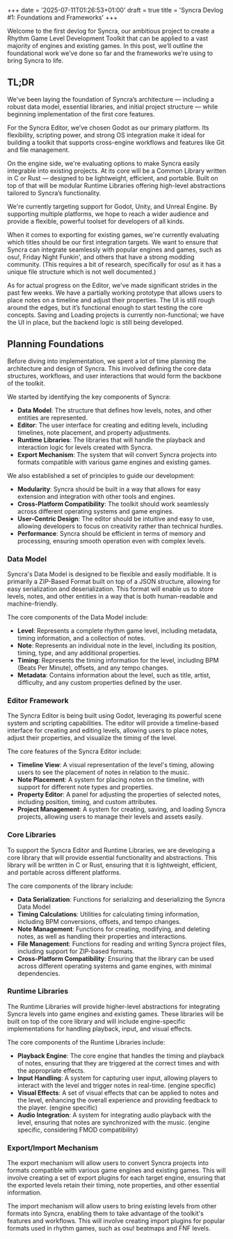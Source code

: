 +++
date = '2025-07-11T01:26:53+01:00'
draft = true
title = 'Syncra Devlog #1: Foundations and Frameworks'
+++

Welcome to the first devlog for Syncra, our ambitious project to create a Rhythm Game Level Development Toolkit that can be applied to a vast majority of engines and existing games. In this post, we’ll outline the foundational work we’ve done so far and the frameworks we’re using to bring Syncra to life.

## TL;DR

We've been laying the foundation of Syncra’s architecture — including a robust data model, essential libraries, and initial project structure — while beginning implementation of the first core features.

For the Syncra Editor, we’ve chosen Godot as our primary platform. Its flexibility, scripting power, and strong OS integration make it ideal for building a toolkit that supports cross-engine workflows and features like Git and file management.

On the engine side, we're evaluating options to make Syncra easily integrable into existing projects. At its core will be a Common Library written in C or Rust — designed to be lightweight, efficient, and portable. Built on top of that will be modular Runtime Libraries offering high-level abstractions tailored to Syncra’s functionality.

We're currently targeting support for Godot, Unity, and Unreal Engine. By supporting multiple platforms, we hope to reach a wider audience and provide a flexible, powerful toolset for developers of all kinds.

When it comes to exporting for existing games, we're currently evaluating which titles should be our first integration targets. We want to ensure that Syncra can integrate seamlessly with popular engines and games, such as osu!, Friday Night Funkin', and others that have a strong modding community. (This requires a bit of research, specifically for osu! as it has a unique file structure which is not well documented.)

As for actual progress on the Editor, we've made significant strides in the past few weeks. We have a partially working prototype that allows users to place notes on a timeline and adjust their properties. The UI is still rough around the edges, but it’s functional enough to start testing the core concepts. Saving and Loading projects is currently non-functional; we have the UI in place, but the backend logic is still being developed.

## Planning Foundations

Before diving into implementation, we spent a lot of time planning the architecture and design of Syncra. This involved defining the core data structures, workflows, and user interactions that would form the backbone of the toolkit.

We started by identifying the key components of Syncra:
- **Data Model**: The structure that defines how levels, notes, and other entities are represented.
- **Editor**: The user interface for creating and editing levels, including timelines, note placement, and property adjustments.
- **Runtime Libraries**: The libraries that will handle the playback and interaction logic for levels created with Syncra.
- **Export Mechanism**: The system that will convert Syncra projects into formats compatible with various game engines and existing games.

We also established a set of principles to guide our development:
- **Modularity**: Syncra should be built in a way that allows for easy extension and integration with other tools and engines.
- **Cross-Platform Compatibility**: The toolkit should work seamlessly across different operating systems and game engines.
- **User-Centric Design**: The editor should be intuitive and easy to use, allowing developers to focus on creativity rather than technical hurdles.
- **Performance**: Syncra should be efficient in terms of memory and processing, ensuring smooth operation even with complex levels.

### Data Model

Syncra's Data Model is designed to be flexible and easily modifiable. It is primarily a ZIP-Based Format built on top of a JSON structure, allowing for easy serialization and deserialization. This format will enable us to store levels, notes, and other entities in a way that is both human-readable and machine-friendly.

The core components of the Data Model include:
- **Level**: Represents a complete rhythm game level, including metadata, timing information, and a collection of notes.
- **Note**: Represents an individual note in the level, including its position, timing, type, and any additional properties.
- **Timing**: Represents the timing information for the level, including BPM (Beats Per Minute), offsets, and any tempo changes.
- **Metadata**: Contains information about the level, such as title, artist, difficulty, and any custom properties defined by the user.

### Editor Framework
The Syncra Editor is being built using Godot, leveraging its powerful scene system and scripting capabilities. The editor will provide a timeline-based interface for creating and editing levels, allowing users to place notes, adjust their properties, and visualize the timing of the level.

The core features of the Syncra Editor include:
- **Timeline View**: A visual representation of the level's timing, allowing users to see the placement of notes in relation to the music.
- **Note Placement**: A system for placing notes on the timeline, with support for different note types and properties.
- **Property Editor**: A panel for adjusting the properties of selected notes, including position, timing, and custom attributes.
- **Project Management**: A system for creating, saving, and loading Syncra projects, allowing users to manage their levels and assets easily.

### Core Libraries
To support the Syncra Editor and Runtime Libraries, we are developing a core library that will provide essential functionality and abstractions. This library will be written in C or Rust, ensuring that it is lightweight, efficient, and portable across different platforms.

The core components of the library include:
- **Data Serialization**: Functions for serializing and deserializing the Syncra Data Model
- **Timing Calculations**: Utilities for calculating timing information, including BPM conversions, offsets, and tempo changes.
- **Note Management**: Functions for creating, modifying, and deleting notes, as well as handling their properties and interactions.
- **File Management**: Functions for reading and writing Syncra project files, including support for ZIP-based formats.
- **Cross-Platform Compatibility**: Ensuring that the library can be used across different operating systems and game engines, with minimal dependencies.


### Runtime Libraries

The Runtime Libraries will provide higher-level abstractions for integrating Syncra levels into game engines and existing games. These libraries will be built on top of the core library and will include engine-specific implementations for handling playback, input, and visual effects.

The core components of the Runtime Libraries include:
- **Playback Engine**: The core engine that handles the timing and playback of notes, ensuring that they are triggered at the correct times and with the appropriate effects.
- **Input Handling**: A system for capturing user input, allowing players to interact with the level and trigger notes in real-time. (engine specific)
- **Visual Effects**: A set of visual effects that can be applied to notes and the level, enhancing the overall experience and providing feedback to the player. (engine specific)
- **Audio Integration**: A system for integrating audio playback with the level, ensuring that notes are synchronized with the music. (engine specific, considering FMOD compatibility)

### Export/Import Mechanism
The export mechanism will allow users to convert Syncra projects into formats compatible with various game engines and existing games. This will involve creating a set of export plugins for each target engine, ensuring that the exported levels retain their timing, note properties, and other essential information.

The import mechanism will allow users to bring existing levels from other formats into Syncra, enabling them to take advantage of the toolkit's features and workflows. This will involve creating import plugins for popular formats used in rhythm games, such as osu! beatmaps and FNF levels.

